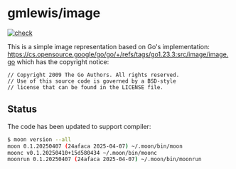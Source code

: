 # gmlewis/image
[![check](https://github.com/gmlewis/moonbit-image/actions/workflows/check.yml/badge.svg)](https://github.com/gmlewis/moonbit-image/actions/workflows/check.yml)

This is a simple image representation based on Go's implementation:
https://cs.opensource.google/go/go/+/refs/tags/go1.23.3:src/image/image.go
which has the copyright notice:

```
// Copyright 2009 The Go Authors. All rights reserved.
// Use of this source code is governed by a BSD-style
// license that can be found in the LICENSE file.
```

## Status

The code has been updated to support compiler:

```bash
$ moon version --all
moon 0.1.20250407 (24afaca 2025-04-07) ~/.moon/bin/moon
moonc v0.1.20250410+15d580434 ~/.moon/bin/moonc
moonrun 0.1.20250407 (24afaca 2025-04-07) ~/.moon/bin/moonrun
```
